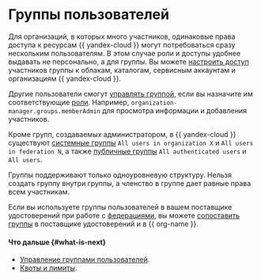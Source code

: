 # Группы пользователей

Для организаций, в которых много участников, одинаковые права доступа к ресурсам {{ yandex-cloud }} могут потребоваться сразу нескольким пользователям. В этом случае роли и доступы удобнее выдавать не персонально, а для группы. Вы можете [настроить доступ](../operations/access-group.md) участников группы к облакам, каталогам, сервисным аккаунтам и организациям {{ yandex-cloud }}.

Другие пользователи смогут [управлять группой](../operations/access-manage-group.md), если вы назначите им соответствующие [роли](../security/index.md#service-roles). Например, `organization-manager.groups.memberAdmin` для просмотра информации и добавления участников.

Кроме групп, создаваемых администратором, в {{ yandex-cloud }} существуют [системные группы](../../iam/concepts/access-control/system-group.md) `All users in organization X` и `All users in federation N`, а также [публичные группы](../../iam/concepts/access-control/public-group.md) `All authenticated users` и `All users`.

Группы поддерживают только одноуровневую структуру. Нельзя создать группу внутри группы, а членство в группе дает равные права всем участникам.

Если вы используете группы пользователей в вашем поставщике удостоверений при работе с [федерациями](add-federation.md), вы можете [сопоставить группы](add-federation.md#group-mapping) в поставщике удостоверений и в {{ org-name }}.

#### Что дальше {#what-is-next}

* [Управление группами пользователей](../operations/manage-groups.md).
* [Квоты и лимиты](limits.md).
